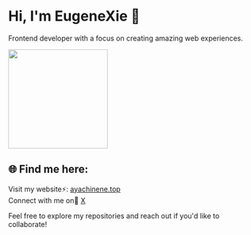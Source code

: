 # Hi, I'm EugeneXie 👋

Frontend developer with a focus on creating amazing web experiences.

<img src="link-to-your-image" width="200" height="200" style="font-size:center">

## 🌐 Find me here:
Visit my website⚡: [ayachinene.top](http://ayachinene.top:11080/)  
Connect with me on💬 [X](https://x.com/W_Z_H666)

Feel free to explore my repositories and reach out if you'd like to collaborate!
